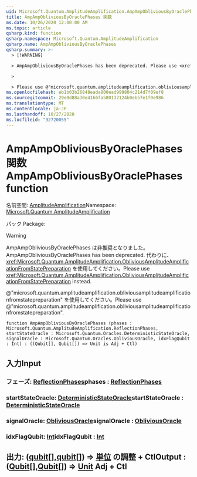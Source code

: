 ```yaml
---
uid: Microsoft.Quantum.AmplitudeAmplification.AmpAmpObliviousByOraclePhases
title: AmpAmpObliviousByOraclePhases 関数
ms.date: 10/26/2020 12:00:00 AM
ms.topic: article
qsharp.kind: function
qsharp.namespace: Microsoft.Quantum.AmplitudeAmplification
qsharp.name: AmpAmpObliviousByOraclePhases
qsharp.summary: >-
  > [!WARNING]

  > AmpAmpObliviousByOraclePhases has been deprecated. Please use <xref:Microsoft.Quantum.AmplitudeAmplification.ObliviousAmplitudeAmplificationFromStatePreparation> instead.

  >

  > Please use @"microsoft.quantum.amplitudeamplification.obliviousamplitudeamplificationfromstatepreparation".
ms.openlocfilehash: eb1b03b26848eada800ead999804c214d7f09ef8
ms.sourcegitcommit: 29e0d88a30e4166fa580132124b0eb57e1f0e986
ms.translationtype: MT
ms.contentlocale: ja-JP
ms.lasthandoff: 10/27/2020
ms.locfileid: "92720055"
---
```

# <a name="ampampobliviousbyoraclephases-function"></a><span data-ttu-id="6786d-102">AmpAmpObliviousByOraclePhases 関数</span><span class="sxs-lookup"><span data-stu-id="6786d-102">AmpAmpObliviousByOraclePhases function</span></span>

<span data-ttu-id="6786d-103">名前空間: [AmplitudeAmplification](xref:Microsoft.Quantum.AmplitudeAmplification)</span><span class="sxs-lookup"><span data-stu-id="6786d-103">Namespace: [Microsoft.Quantum.AmplitudeAmplification](xref:Microsoft.Quantum.AmplitudeAmplification)</span></span>

<span data-ttu-id="6786d-104">パック [](https://nuget.org/packages/)</span><span class="sxs-lookup"><span data-stu-id="6786d-104">Package: [](https://nuget.org/packages/)</span></span>


> [!WARNING]
> <span data-ttu-id="6786d-105">AmpAmpObliviousByOraclePhases は非推奨となりました。</span><span class="sxs-lookup"><span data-stu-id="6786d-105">AmpAmpObliviousByOraclePhases has been deprecated.</span></span> <span data-ttu-id="6786d-106">代わりに、<xref:Microsoft.Quantum.AmplitudeAmplification.ObliviousAmplitudeAmplificationFromStatePreparation> を使用してください。</span><span class="sxs-lookup"><span data-stu-id="6786d-106">Please use <xref:Microsoft.Quantum.AmplitudeAmplification.ObliviousAmplitudeAmplificationFromStatePreparation> instead.</span></span>
>
> <span data-ttu-id="6786d-107">@"microsoft.quantum.amplitudeamplification.obliviousamplitudeamplificationfromstatepreparation" を使用してください。</span><span class="sxs-lookup"><span data-stu-id="6786d-107">Please use @"microsoft.quantum.amplitudeamplification.obliviousamplitudeamplificationfromstatepreparation".</span></span>



```qsharp
function AmpAmpObliviousByOraclePhases (phases : Microsoft.Quantum.AmplitudeAmplification.ReflectionPhases, startStateOracle : Microsoft.Quantum.Oracles.DeterministicStateOracle, signalOracle : Microsoft.Quantum.Oracles.ObliviousOracle, idxFlagQubit : Int) : ((Qubit[], Qubit[]) => Unit is Adj + Ctl)
```


## <a name="input"></a><span data-ttu-id="6786d-108">入力</span><span class="sxs-lookup"><span data-stu-id="6786d-108">Input</span></span>

### <a name="phases--reflectionphases"></a><span data-ttu-id="6786d-109">フェーズ: [ReflectionPhases](xref:Microsoft.Quantum.AmplitudeAmplification.ReflectionPhases)</span><span class="sxs-lookup"><span data-stu-id="6786d-109">phases : [ReflectionPhases](xref:Microsoft.Quantum.AmplitudeAmplification.ReflectionPhases)</span></span>




### <a name="startstateoracle--deterministicstateoracle"></a><span data-ttu-id="6786d-110">startStateOracle: [DeterministicStateOracle](xref:Microsoft.Quantum.Oracles.DeterministicStateOracle)</span><span class="sxs-lookup"><span data-stu-id="6786d-110">startStateOracle : [DeterministicStateOracle](xref:Microsoft.Quantum.Oracles.DeterministicStateOracle)</span></span>




### <a name="signaloracle--obliviousoracle"></a><span data-ttu-id="6786d-111">signalOracle: [ObliviousOracle](xref:Microsoft.Quantum.Oracles.ObliviousOracle)</span><span class="sxs-lookup"><span data-stu-id="6786d-111">signalOracle : [ObliviousOracle](xref:Microsoft.Quantum.Oracles.ObliviousOracle)</span></span>




### <a name="idxflagqubit--int"></a><span data-ttu-id="6786d-112">idxFlagQubit: [Int](xref:microsoft.quantum.lang-ref.int)</span><span class="sxs-lookup"><span data-stu-id="6786d-112">idxFlagQubit : [Int](xref:microsoft.quantum.lang-ref.int)</span></span>





## <a name="output--qubitqubit--unit-adj--ctl"></a><span data-ttu-id="6786d-113">出力: ([qubit](xref:microsoft.quantum.lang-ref.qubit)[],[qubit](xref:microsoft.quantum.lang-ref.qubit)[]) => [単位](xref:microsoft.quantum.lang-ref.unit) の調整 + Ctl</span><span class="sxs-lookup"><span data-stu-id="6786d-113">Output : ([Qubit](xref:microsoft.quantum.lang-ref.qubit)[],[Qubit](xref:microsoft.quantum.lang-ref.qubit)[]) => [Unit](xref:microsoft.quantum.lang-ref.unit) Adj + Ctl</span></span>

